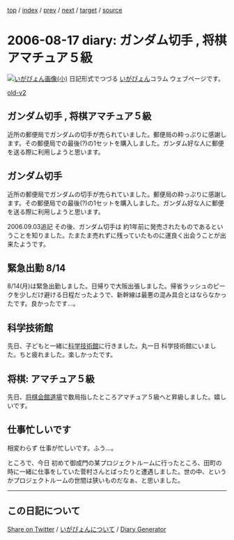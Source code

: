 [top](https://igapyon.github.io/diary/) 
 / [index](https://igapyon.github.io/diary/2006/index.html) 
 / [prev](https://igapyon.github.io/diary/2006/ig060807.html) 
 / [next](https://igapyon.github.io/diary/2006/ig060818.html) 
 / [target](https://igapyon.github.io/diary/2006/ig060817.html) 
 / [source](https://github.com/igapyon/diary/blob/gh-pages/2006/ig060817.html.src.md) 

2006-08-17 diary: ガンダム切手 , 将棋アマチュア５級
=====================================================================================================
[![いがぴょん画像(小)](https://igapyon.github.io/diary/images/iga200306s.jpg "いがぴょん")](https://igapyon.github.io/diary/memo/memoigapyon.html) 日記形式でつづる [いがぴょん](https://igapyon.github.io/diary/memo/memoigapyon.html)コラム ウェブページです。

[old-v2](ig060817-orig.html)

## ガンダム切手 , 将棋アマチュア５級

近所の郵便局でガンダムの切手が売られていました。郵便局の粋っぷりに感謝します。その郵便局での最後(?)の1セットを購入しました。ガンダム好な人に郵便を送る際に利用しようと思います。


## ガンダム切手

近所の郵便局でガンダムの切手が売られていました。郵便局の粋っぷりに感謝します。その郵便局での最後(?)の1セットを購入しました。ガンダム好な人に郵便を送る際に利用しようと思います。

2006.09.03追記 その後、ガンダム切手は 約1年前に発売されたものであるということを知りました。たまたま売れずに残っていたものに運良く出会うことが出来たようです。

## 緊急出勤 8/14

8/14(月)は緊急出勤しました。日帰りで大阪出張しました。帰省ラッシュのピークを少しだけ避ける日程だったようで、新幹線は最悪の混み具合とはならなかったです。良かったです…。

## 科学技術館

先日、子どもと一緒に[科学技術館](http://www.jsf.or.jp/)に行きました。丸一日 科学技術館にいました。ちと疲れました。楽しかったです。

## 将棋: アマチュア５級

先日、[将棋会館道場](http://www.shogi.or.jp/~doujou/doujou/main.html)で数局指したところアマチュア５級へと昇級しました。嬉しいです。

## 仕事忙しいです

相変わらず 仕事が忙しいです。ふう…。

ところで、今日 初めて御成門の某プロジェクトルームに行ったところ、田町の時に一緒に仕事をしていた菅村さんとばったりと遭遇しました。世の中、というかプロジェクトルームの世間は狭いものだなぁ、と思いました。

----------------------------------------------------------------------------------------------------

## この日記について

[Share on Twitter](https://twitter.com/intent/tweet?hashtags=igapyon%2Cdiary%2C%E3%81%84%E3%81%8C%E3%81%B4%E3%82%87%E3%82%93&text=%E3%81%93%E3%81%AE%E6%97%A5%E8%A8%98%E3%81%AB%E3%81%A4%E3%81%84%E3%81%A6&url=https%3A%2F%2Figapyon.github.io%2Fdiary%2Ftemplate-footer) / [いがぴょんについて](https://igapyon.github.io/diary/memo/memoigapyon.html) / [Diary Generator](https://github.com/igapyon/igapyonv3)
